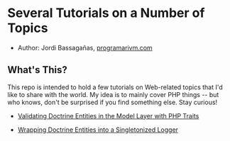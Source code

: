 # Several Tutorials on a Number of Topics

* Author: Jordi Bassagañas, [programarivm.com](http://programarivm.com)

## What's This?

This repo is intended to hold a few tutorials on Web-related topics that I'd like to share with the world. My idea is to mainly cover PHP things -- but who knows, don't be surprised if you find something else. Stay curious!

- [Validating Doctrine Entities in the Model Layer with PHP Traits](https://github.com/programarivm/tutorials/blob/master/acme_blog/README.md)

- [Wrapping Doctrine Entities into a Singletonized Logger](https://github.com/programarivm/tutorials/blob/master/logger/README.md)
